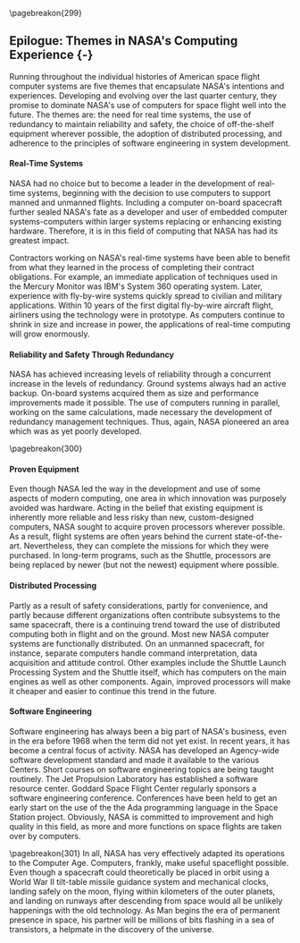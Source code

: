 \pagebreakon{299}

## Epilogue: Themes in NASA's Computing Experience {-}

Running throughout the individual histories of American
space flight computer systems are five themes that encapsulate NASA's
intentions and experiences. Developing and evolving over the last
quarter century, they promise to dominate NASA's use of computers for
space flight well into the future. The themes are: the need for real
time systems, the use of redundancy to maintain reliability and safety,
the choice of off-the-shelf equipment wherever possible, the adoption of
distributed processing, and adherence to the principles of software
engineering in system development.

#### Real-Time Systems

NASA had no choice but to become a leader in the development of
real-time systems, beginning with the decision to use computers to
support manned and unmanned flights. Including a computer on-board
spacecraft further sealed NASA's fate as a developer and user of
embedded computer systems-computers within larger systems replacing or
enhancing existing hardware. Therefore, it is in this field of computing
that NASA has had its greatest impact.

Contractors working on NASA's real-time systems have been able to
benefit from what they learned in the process of completing their
contract obligations. For example, an immediate application of
techniques used in the Mercury Monitor was IBM's System 360 operating
system. Later, experience with fly-by-wire systems quickly spread to
civilian and military applications. Within 10 years of the first digital
fly-by-wire aircraft flight, airliners using the technology were in
prototype. As computers continue to shrink in size and increase in
power, the applications of real-time computing will grow enormously.

#### Reliability and Safety Through Redundancy

NASA has achieved increasing levels of reliability through a concurrent
increase in the levels of redundancy. Ground systems always had an
active backup. On-board systems acquired them as size and performance
improvements made it possible. The use of computers running in parallel,
working on the same calculations, made necessary the development of
redundancy management techniques. Thus, again, NASA pioneered an area
which was as yet poorly developed.

\pagebreakon{300}

#### Proven Equipment

Even though NASA led the way in the development and use of
some aspects of modern computing, one area in which innovation was
purposely avoided was hardware. Acting in the belief that existing
equipment is inherently more reliable and less risky than new,
custom-designed computers, NASA sought to acquire proven processors
wherever possible. As a result, flight systems are often years behind
the current state-of-the-art. Nevertheless, they can complete the
missions for which they were purchased. In long-term programs, such as
the Shuttle, processors are being replaced by newer (but not the newest)
equipment where possible.

#### Distributed Processing

Partly as a result of safety considerations, partly for convenience, and
partly because different organizations often contribute subsystems to
the same spacecraft, there is a continuing trend toward the use of
distributed computing both in flight and on the ground. Most new NASA
computer systems are functionally distributed. On an unmanned
spacecraft, for instance, separate computers handle command
interpretation, data acquisition and attitude control. Other examples
include the Shuttle Launch Processing System and the Shuttle itself,
which has computers on the main engines as well as other components.
Again, improved processors will make it cheaper and easier to continue
this trend in the future.

#### Software Engineering

Software engineering has always been a big part of NASA's business, even
in the era before 1968 when the term did not yet exist. In recent years,
it has become a central focus of activity. NASA has developed an
Agency-wide software development standard and made it available to the
various Centers. Short courses on software engineering topics are being
taught routinely. The Jet Propulsion Laboratory has established a
software resource center. Goddard Space Flight Center regularly sponsors
a software engineering conference. Conferences have been held to get an
early start on the use of the the Ada programming language in the Space
Station project. Obviously, NASA is committed to improvement and high
quality in this field, as more and more functions on space flights are
taken over by computers.

\pagebreakon{301} In all, NASA has very effectively adapted its operations to
the Computer Age. Computers, frankly, make useful spaceflight possible.
Even though a spacecraft could theoretically be placed in orbit using a
World War II tilt-table missile guidance system and mechanical clocks,
landing safely on the moon, flying within kilometers of the outer
planets, and landing on runways after descending from space would all be
unlikely happenings with the old technology. As Man begins the era of
permanent presence in space, his partner will be millions of bits
flashing in a sea of transistors, a helpmate in the discovery of the
universe.
